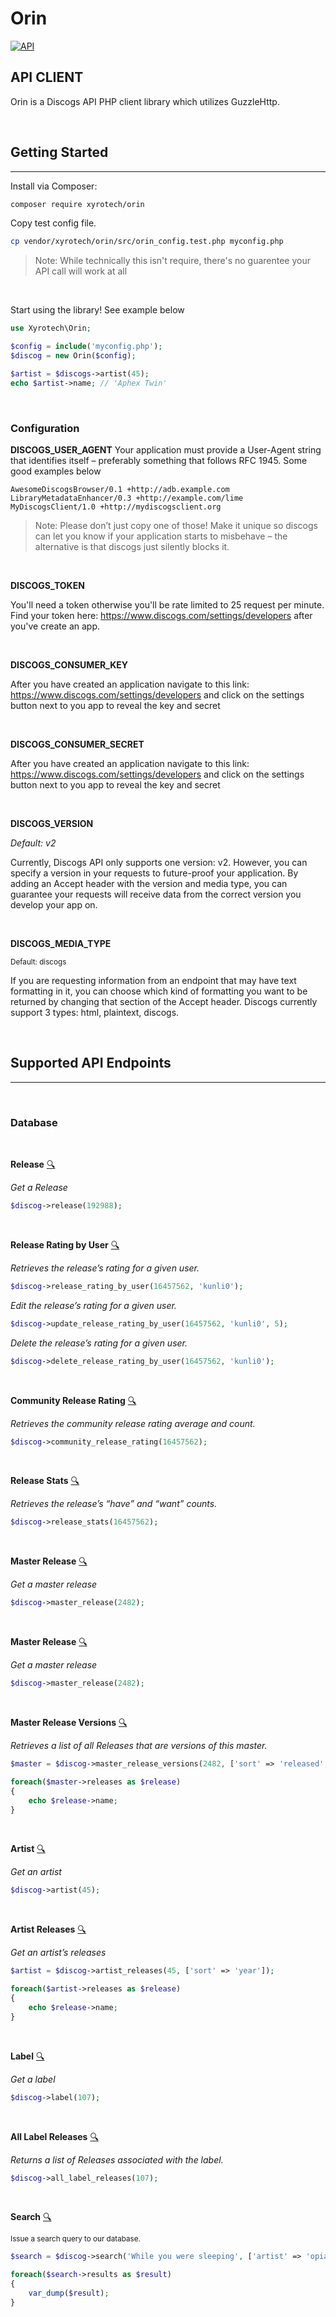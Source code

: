 # Orin

[![API](https://www.discogs.com/images/discogs-white.png)](https://www.discogs.com/developers) 

## API CLIENT

Orin is a Discogs API PHP client library which utilizes GuzzleHttp.

<br>

## Getting Started
***
Install via Composer:
```sh
composer require xyrotech/orin
```

Copy test config file.
```sh
cp vendor/xyrotech/orin/src/orin_config.test.php myconfig.php
```
> Note: While technically this isn't require, there's no guarentee your API call will work at all

<br/>

Start using the library! See example below
```php
use Xyrotech\Orin;

$config = include('myconfig.php');
$discog = new Orin($config);

$artist = $discogs->artist(45);
echo $artist->name; // 'Aphex Twin'
```

<br/>

### Configuration
**DISCOGS_USER_AGENT**
Your application must provide a User-Agent string that identifies itself – preferably something that follows RFC 1945. Some good examples below
```
AwesomeDiscogsBrowser/0.1 +http://adb.example.com
LibraryMetadataEnhancer/0.3 +http://example.com/lime
MyDiscogsClient/1.0 +http://mydiscogsclient.org
```
> Note: Please don’t just copy one of those! Make it unique so discogs can let you know if your application starts to misbehave – the alternative is that discogs just silently blocks it.

<br/>

**DISCOGS_TOKEN**

You'll need a token otherwise you'll be rate limited to 25 request per minute. Find your token here: https://www.discogs.com/settings/developers after you've create an app.

<br/>

**DISCOGS_CONSUMER_KEY**

After you have created an application  navigate to this link: https://www.discogs.com/settings/developers and click on the settings button next to you app to reveal the key and secret

<br/>

**DISCOGS_CONSUMER_SECRET**

After you have created an application  navigate to this link: https://www.discogs.com/settings/developers and click on the settings button next to you app to reveal the key and secret

<br/>

**DISCOGS_VERSION**

*Default: v2*

Currently, Discogs API only supports one version: v2. However, you can specify a version in your requests to future-proof your application. By adding an Accept header with the version and media type, you can guarantee your requests will receive data from the correct version you develop your app on.

<br/>

**DISCOGS_MEDIA_TYPE**

<small>Default: discogs</small>

If you are requesting information from an endpoint that may have text formatting in it, you can choose which kind of formatting you want to be returned by changing that section of the Accept header. Discogs currently support 3 types: html, plaintext, discogs.

<br/>

## Supported API Endpoints
***

<br/>

### Database

<br/>

**Release** [:mag:](https://www.discogs.com/developers#page:database,header:database-release)

*Get a Release* 
```php
$discog->release(192988);
```

<br/>

**Release Rating by User** [:mag:](https://www.discogs.com/developers#page:database,header:database-release-rating-by-user)

*Retrieves the release’s rating for a given user.* 
```php
$discog->release_rating_by_user(16457562, 'kunli0');
```
*Edit the release’s rating for a given user.* 
```php
$discog->update_release_rating_by_user(16457562, 'kunli0', 5);
```
*Delete the release’s rating for a given user.* 
```php
$discog->delete_release_rating_by_user(16457562, 'kunli0');
```

<br/>

**Community Release Rating** [:mag:](https://www.discogs.com/developers#page:database,header:database-community-release-rating)

*Retrieves the community release rating average and count.* 
```php
$discog->community_release_rating(16457562);
```

<br/>

**Release Stats** [:mag:](https://www.discogs.com/developers#page:database,header:database-release-stats)

*Retrieves the release’s “have” and “want” counts.* 
```php
$discog->release_stats(16457562);
```

<br/>

**Master Release** [:mag:](https://www.discogs.com/developers#page:database,header:database-master-release)

*Get a master release* 
```php
$discog->master_release(2482);
```

<br/>

**Master Release** [:mag:](https://www.discogs.com/developers#page:database,header:database-master-release)

*Get a master release* 
```php
$discog->master_release(2482);
```

<br/>

**Master Release Versions** [:mag:](https://www.discogs.com/developers#page:database,header:database-master-release-versions)

*Retrieves a list of all Releases that are versions of this master.* 
```php
$master = $discog->master_release_versions(2482, ['sort' => 'released', 'sort_order' => 'desc']);

foreach($master->releases as $release)
{
    echo $release->name;
}
```

<br/>

**Artist** [:mag:](https://www.discogs.com/developers#page:database,header:database-artist-releases)

*Get an artist* 
```php
$discog->artist(45);
```

<br/>

**Artist Releases** [:mag:](https://www.discogs.com/developers#page:database,header:database-master-release-versions)

*Get an artist’s releases* 
```php
$artist = $discog->artist_releases(45, ['sort' => 'year']);

foreach($artist->releases as $release)
{
    echo $release->name;
}
```

<br/>

**Label** [:mag:](https://www.discogs.com/developers#page:database,header:database-label)

*Get a label* 
```php
$discog->label(107);
```

<br/>

**All Label Releases** [:mag:](https://www.discogs.com/developers#page:database,header:database-all-label-releases)

*Returns a list of Releases associated with the label.* 
```php
$discog->all_label_releases(107);
```

<br/>

**Search** [:mag:](https://www.discogs.com/developers#page:database,header:database-search)

<small>Issue a search query to our database.</small>
```php
$search = $discog->search('While you were sleeping', ['artist' => 'opiate', 'type' => 'master');

foreach($search->results as $result)
{
    var_dump($result);
}
```
